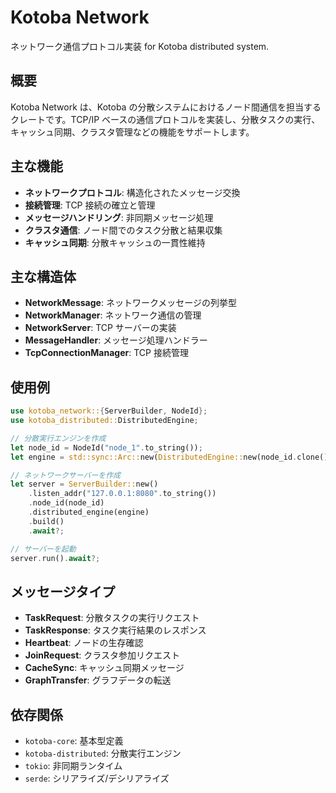 # Kotoba Network

ネットワーク通信プロトコル実装 for Kotoba distributed system.

## 概要

Kotoba Network は、Kotoba の分散システムにおけるノード間通信を担当するクレートです。TCP/IP ベースの通信プロトコルを実装し、分散タスクの実行、キャッシュ同期、クラスタ管理などの機能をサポートします。

## 主な機能

- **ネットワークプロトコル**: 構造化されたメッセージ交換
- **接続管理**: TCP 接続の確立と管理
- **メッセージハンドリング**: 非同期メッセージ処理
- **クラスタ通信**: ノード間でのタスク分散と結果収集
- **キャッシュ同期**: 分散キャッシュの一貫性維持

## 主な構造体

- **NetworkMessage**: ネットワークメッセージの列挙型
- **NetworkManager**: ネットワーク通信の管理
- **NetworkServer**: TCP サーバーの実装
- **MessageHandler**: メッセージ処理ハンドラー
- **TcpConnectionManager**: TCP 接続管理

## 使用例

```rust
use kotoba_network::{ServerBuilder, NodeId};
use kotoba_distributed::DistributedEngine;

// 分散実行エンジンを作成
let node_id = NodeId("node_1".to_string());
let engine = std::sync::Arc::new(DistributedEngine::new(node_id.clone()));

// ネットワークサーバーを作成
let server = ServerBuilder::new()
    .listen_addr("127.0.0.1:8080".to_string())
    .node_id(node_id)
    .distributed_engine(engine)
    .build()
    .await?;

// サーバーを起動
server.run().await?;
```

## メッセージタイプ

- **TaskRequest**: 分散タスクの実行リクエスト
- **TaskResponse**: タスク実行結果のレスポンス
- **Heartbeat**: ノードの生存確認
- **JoinRequest**: クラスタ参加リクエスト
- **CacheSync**: キャッシュ同期メッセージ
- **GraphTransfer**: グラフデータの転送

## 依存関係

- `kotoba-core`: 基本型定義
- `kotoba-distributed`: 分散実行エンジン
- `tokio`: 非同期ランタイム
- `serde`: シリアライズ/デシリアライズ
